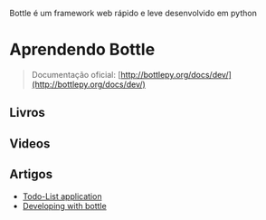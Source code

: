 Bottle é um framework web rápido e leve desenvolvido em python

# Aprendendo Bottle

> Documentação oficial: [http://bottlepy.org/docs/dev/](http://bottlepy.org/docs/dev/)

## Livros

## Videos

## Artigos
* [Todo-List application](http://bottlepy.org/docs/dev/tutorial_app.html/)
* [Developing with bottle](http://www.realpython.com/blog/python/developing-with-bottle-part-1/#.UreMPXmJAvo/)
